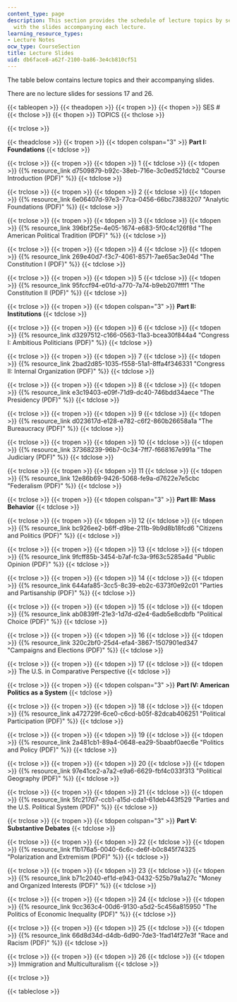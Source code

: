 ```yaml
---
content_type: page
description: This section provides the schedule of lecture topics by session along
  with the slides accompanying each lecture.
learning_resource_types:
- Lecture Notes
ocw_type: CourseSection
title: Lecture Slides
uid: db6face8-a62f-2100-ba86-3e4cb810cf51
---
```


The table below contains lecture topics and their accompanying slides.

There are no lecture slides for sessions 17 and 26.

{{< tableopen >}}
{{< theadopen >}}
{{< tropen >}}
{{< thopen >}}
SES #
{{< thclose >}}
{{< thopen >}}
TOPICS
{{< thclose >}}

{{< trclose >}}

{{< theadclose >}}
{{< tropen >}}
{{< tdopen colspan="3" >}}
**Part I: Foundations**
{{< tdclose >}}

{{< trclose >}}
{{< tropen >}}
{{< tdopen >}}
1
{{< tdclose >}}
{{< tdopen >}}
{{% resource_link d7509879-b92c-38eb-716e-3c0ed521dcb2 "Course Introduction (PDF)" %}}
{{< tdclose >}}

{{< trclose >}}
{{< tropen >}}
{{< tdopen >}}
2
{{< tdclose >}}
{{< tdopen >}}
{{% resource_link 6e06407d-97e3-77ca-0456-66bc73883207 "Analytic Foundations (PDF)" %}}
{{< tdclose >}}

{{< trclose >}}
{{< tropen >}}
{{< tdopen >}}
3
{{< tdclose >}}
{{< tdopen >}}
{{% resource_link 396bf25e-4e05-1674-e683-5f0c4c126f8d "The American Political Tradition (PDF)" %}}
{{< tdclose >}}

{{< trclose >}}
{{< tropen >}}
{{< tdopen >}}
4
{{< tdclose >}}
{{< tdopen >}}
{{% resource_link 269e40d7-f3c7-4061-8571-7ae65ac3e04d "The Constitution I (PDF)" %}}
{{< tdclose >}}

{{< trclose >}}
{{< tropen >}}
{{< tdopen >}}
5
{{< tdclose >}}
{{< tdopen >}}
{{% resource_link 95fccf94-e01d-a770-7a74-b9eb207ffff1 "The Constitution II (PDF)" %}}
{{< tdclose >}}

{{< trclose >}}
{{< tropen >}}
{{< tdopen colspan="3" >}}
**Part II: Institutions**
{{< tdclose >}}

{{< trclose >}}
{{< tropen >}}
{{< tdopen >}}
6
{{< tdclose >}}
{{< tdopen >}}
{{% resource_link d3297512-c166-0563-11a3-bcea30f844a4 "Congress I: Ambitious Politicians (PDF)" %}}
{{< tdclose >}}

{{< trclose >}}
{{< tropen >}}
{{< tdopen >}}
7
{{< tdclose >}}
{{< tdopen >}}
{{% resource_link 2bad2d85-1035-f558-51a1-8ffa4f346331 "Congress II: Internal Organization (PDF)" %}}
{{< tdclose >}}

{{< trclose >}}
{{< tropen >}}
{{< tdopen >}}
8
{{< tdclose >}}
{{< tdopen >}}
{{% resource_link e3c19403-e09f-71d9-dc40-746bdd34aece "The Presidency (PDF)" %}}
{{< tdclose >}}

{{< trclose >}}
{{< tropen >}}
{{< tdopen >}}
9
{{< tdclose >}}
{{< tdopen >}}
{{% resource_link d023617d-e128-e782-c6f2-860b26658a1a "The Bureaucracy (PDF)" %}}
{{< tdclose >}}

{{< trclose >}}
{{< tropen >}}
{{< tdopen >}}
10
{{< tdclose >}}
{{< tdopen >}}
{{% resource_link 37368239-96b7-0c34-7ff7-f668167e991a "The Judiciary (PDF)" %}}
{{< tdclose >}}

{{< trclose >}}
{{< tropen >}}
{{< tdopen >}}
11
{{< tdclose >}}
{{< tdopen >}}
{{% resource_link 12e86b69-9426-5068-fe9a-d7622e7e5cbc "Federalism (PDF)" %}}
{{< tdclose >}}

{{< trclose >}}
{{< tropen >}}
{{< tdopen colspan="3" >}}
**Part III: Mass Behavior**
{{< tdclose >}}

{{< trclose >}}
{{< tropen >}}
{{< tdopen >}}
12
{{< tdclose >}}
{{< tdopen >}}
{{% resource_link bc926ee2-b6ff-d9be-211b-9b9d8b18fcd6 "Citizens and Politics (PDF)" %}}
{{< tdclose >}}

{{< trclose >}}
{{< tropen >}}
{{< tdopen >}}
13
{{< tdclose >}}
{{< tdopen >}}
{{% resource_link 9fcff85b-3454-b7af-fc3a-9f63c5285a4d "Public Opinion (PDF)" %}}
{{< tdclose >}}

{{< trclose >}}
{{< tropen >}}
{{< tdopen >}}
14
{{< tdclose >}}
{{< tdopen >}}
{{% resource_link 644afa85-3cc5-8c39-eb2c-6373f0e92c01 "Parties and Partisanship (PDF)" %}}
{{< tdclose >}}

{{< trclose >}}
{{< tropen >}}
{{< tdopen >}}
15
{{< tdclose >}}
{{< tdopen >}}
{{% resource_link ab0839ff-21e3-1d7d-d2e4-6adb5e8cdbfb "Political Choice (PDF)" %}}
{{< tdclose >}}

{{< trclose >}}
{{< tropen >}}
{{< tdopen >}}
16
{{< tdclose >}}
{{< tdopen >}}
{{% resource_link 320c2bf0-25d4-efa4-3867-1507901ed347 "Campaigns and Elections (PDF)" %}}
{{< tdclose >}}

{{< trclose >}}
{{< tropen >}}
{{< tdopen >}}
17
{{< tdclose >}}
{{< tdopen >}}
The U.S. in Comparative Perspective
{{< tdclose >}}

{{< trclose >}}
{{< tropen >}}
{{< tdopen colspan="3" >}}
**Part IV: American Politics as a System**
{{< tdclose >}}

{{< trclose >}}
{{< tropen >}}
{{< tdopen >}}
18
{{< tdclose >}}
{{< tdopen >}}
{{% resource_link a472729f-6ce0-c6cd-b05f-82dcab406251 "Political Participation (PDF)" %}}
{{< tdclose >}}

{{< trclose >}}
{{< tropen >}}
{{< tdopen >}}
19
{{< tdclose >}}
{{< tdopen >}}
{{% resource_link 2a481cb1-89a4-0648-ea29-5baabf0aec6e "Politics and Policy (PDF)" %}}
{{< tdclose >}}

{{< trclose >}}
{{< tropen >}}
{{< tdopen >}}
20
{{< tdclose >}}
{{< tdopen >}}
{{% resource_link 97e41ce2-a7a2-e9a6-6629-fbf4c033f313 "Political Geography (PDF)" %}}
{{< tdclose >}}

{{< trclose >}}
{{< tropen >}}
{{< tdopen >}}
21
{{< tdclose >}}
{{< tdopen >}}
{{% resource_link 5fc217d7-ccb1-a15d-cda1-61deb443f529 "Parties and the U.S. Political System (PDF)" %}}
{{< tdclose >}}

{{< trclose >}}
{{< tropen >}}
{{< tdopen colspan="3" >}}
**Part V: Substantive Debates**
{{< tdclose >}}

{{< trclose >}}
{{< tropen >}}
{{< tdopen >}}
22
{{< tdclose >}}
{{< tdopen >}}
{{% resource_link f1b176a5-0040-6c6c-de6f-b0c845f74325 "Polarization and Extremism (PDF)" %}}
{{< tdclose >}}

{{< trclose >}}
{{< tropen >}}
{{< tdopen >}}
23
{{< tdclose >}}
{{< tdopen >}}
{{% resource_link b71c2040-ef1d-e943-0432-525b79a1a27c "Money and Organized Interests (PDF)" %}}
{{< tdclose >}}

{{< trclose >}}
{{< tropen >}}
{{< tdopen >}}
24
{{< tdclose >}}
{{< tdopen >}}
{{% resource_link 9cc363c4-00d6-9130-a5d2-5c456a815950 "The Politics of Economic Inequality (PDF)" %}}
{{< tdclose >}}

{{< trclose >}}
{{< tropen >}}
{{< tdopen >}}
25
{{< tdclose >}}
{{< tdopen >}}
{{% resource_link 66d8d34d-d4db-6d90-7de3-1fad14f27e3f "Race and Racism (PDF)" %}}
{{< tdclose >}}

{{< trclose >}}
{{< tropen >}}
{{< tdopen >}}
26
{{< tdclose >}}
{{< tdopen >}}
Immigration and Multiculturalism
{{< tdclose >}}

{{< trclose >}}

{{< tableclose >}}